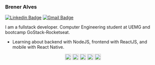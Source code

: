 ### Brener Alves

[![Linkedin Badge](https://img.shields.io/badge/-BrenerAlves-0e76a8?style=flat-square&logo=Linkedin&logoColor=white&link=https://www.linkedin.com/in/brener-alves/)](https://www.linkedin.com/in/brener-alves/) 
[![Gmail Badge](https://img.shields.io/badge/-Brener820@gmail.com-db4a39?style=flat-square&logo=Gmail&logoColor=white&link=mailto:brener820@gmail.com)](mailto:brener820@gmail.com)

I am a fullstack developer. Computer Engineering student at UEMG and bootcamp GoStack-Rocketseat.

- Learning about backend with NodeJS, frontend with ReactJS, and mobile with React Native.

<p align="center">
  <img src="https://devicons.github.io/devicon/devicon.git/icons/html5/html5-original.svg" alt="react" width="20" height="20"/>
  <img src="https://devicons.github.io/devicon/devicon.git/icons/css3/css3-original.svg" alt="react" width="20" height="20"/>
  <img src="https://devicons.github.io/devicon/devicon.git/icons/javascript/javascript-original.svg" alt="react" width="20" height="20"/>
  <img src="https://devicons.github.io/devicon/devicon.git/icons/react/react-original.svg" alt="react" width="20" height="20"/>
  <img src="https://devicons.github.io/devicon/devicon.git/icons/nodejs/nodejs-original.svg" alt="nodejs" width="20" height="20"/>
</p>
